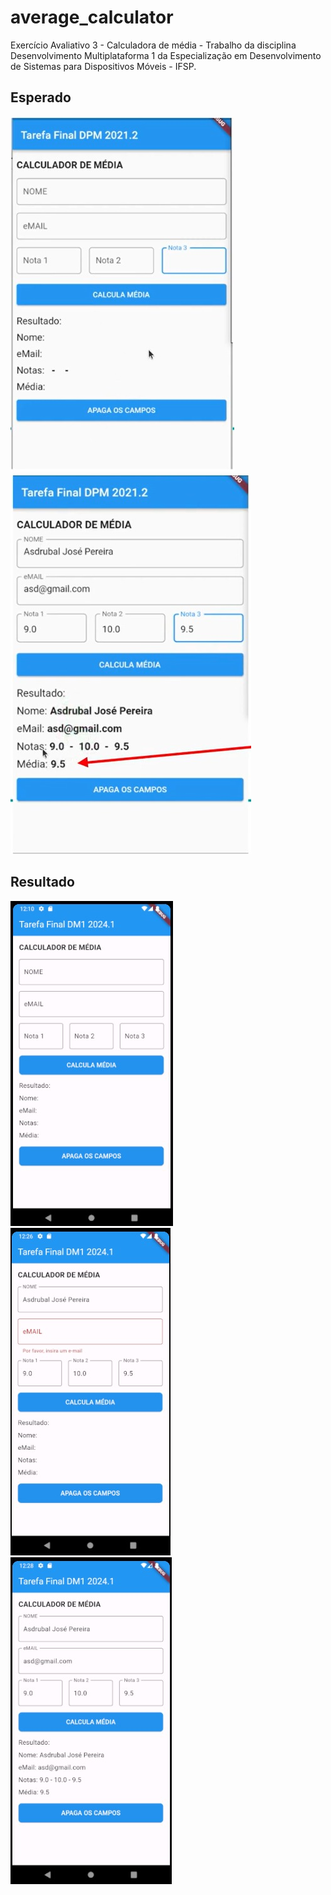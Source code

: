 # average_calculator

Exercício Avaliativo 3 - Calculadora de média - Trabalho da disciplina Desenvolvimento
Multiplataforma 1 da Especialização em Desenvolvimento de Sistemas para Dispositivos Móveis - IFSP.

## Esperado

![esperado vazio](images/esperado_limpo.jpeg) ![esperado preenchido](images/esperado_preenchido.jpeg)

## Resultado

![resultado vazio](images/resultado_limpo.jpeg) ![resultado parcialmente preenchido](images/resultado_parcialmente.jpeg) ![resultado preenchido](images/resultado_preenchido.jpeg)
